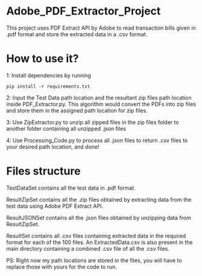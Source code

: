 # Adobe_PDF_Extractor_Project
This project uses PDF Extract API by Adobe to read transaction bills given in .pdf format and store the extracted data in a .csv format.


# How to use it?

1: Install dependencies by running
 
    pip install -r requirements.txt

2: Input the Test Data path location and the resultant zip files path location inside PDF_Extractor.py. This algorithm would convert the PDFs into zip files and store them in the assigned path location for zip files.

3: Use ZipExtractor.py to unzip all zipped files in the zip files folder to another folder containing all unzipped .json files

4: Use Processing_Code.py to process all .json files to return .csv files to your desired path location, and done!

# Files structure

TestDataSet contains all the test data in .pdf format.

ResultZipSet contains all the .zip files obtained by extracting data from the test data using Adobe PDF Extract API.

ResultJSONSet contains all the .json files obtained by unzipping data from ResultZipSet.

ResultSet contains all .csv files containing extracted data in the required format for each of the 100 files. An ExtractedData.csv is also present in the main directory containing a combined .csv file of all the .csv files.

PS: Right now my path locations are stored in the files, you will have to replace those with yours for the code to run.


